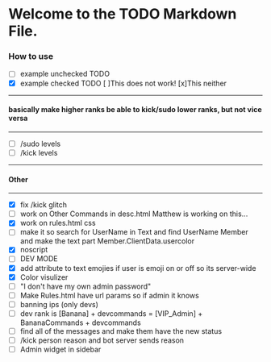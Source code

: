 # Welcome to the TODO Markdown File. 
### How to use
* [ ] example unchecked TODO
* [x] example checked TODO
[ ]This does not work!
[x]This neither

---
#### basically make higher ranks be able to kick/sudo lower ranks, but not vice versa
---
* [ ] /sudo levels
* [ ] /kick levels
---
#### Other
---
* [x] fix /kick glitch
* [ ] work on Other Commands in desc.html Matthew is working on this...
* [x] work on rules.html css
* [ ] make it so search for UserName in Text and find UserName Member and make the text part Member.ClientData.usercolor
* [x] noscript
* [ ] DEV MODE
* [x] add attribute to text emojies if user is emoji on or off so its server-wide
* [x] Color visulizer
* [ ] "I don't have my own admin password"
* [ ] Make Rules.html have url params so if admin it knows
* [ ] banning ips (only devs)
* [ ] dev rank is [Banana] + devcommands = [VIP_Admin] + BananaCommands + devcommands
* [ ] find all of the messages and make them have the new status
* [ ] /kick person reason and bot server sends reason 
* [ ] Admin widget in sidebar